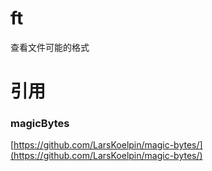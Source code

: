 # ft
查看文件可能的格式
# 引用
### magicBytes
[https://github.com/LarsKoelpin/magic-bytes/](https://github.com/LarsKoelpin/magic-bytes/)

